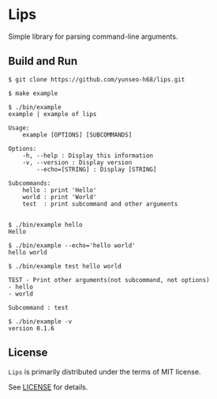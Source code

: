 # Lips

Simple library for parsing command-line arguments.

## Build and Run

```
$ git clone https://github.com/yunseo-h68/lips.git

$ make example

$ ./bin/example
example | example of lips

Usage:
	example [OPTIONS] [SUBCOMMANDS]

Options:
	-h, --help : Display this information
	-v, --version : Display version
	    --echo=[STRING] : Display [STRING]

Subcommands:
	hello : print 'Hello'
	world : print 'World'
	test  : print subcommand and other arguments


$ ./bin/example hello
Hello

$ ./bin/example --echo='hello world'
hello world

$ ./bin/example test hello world

TEST - Print other arguments(not subcommand, not options)
- hello
- world

Subcommand : test

$ ./bin/example -v
version 0.1.6

```

## License

`Lips` is primarily distributed under the terms of MIT license.

See [LICENSE](./LICENSE) for details.
